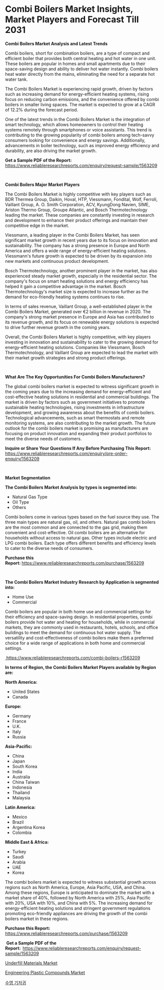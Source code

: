<p><h1>Combi Boilers Market Insights, Market Players and Forecast Till 2031</h1></p><p><strong>Combi Boilers Market Analysis and Latest Trends</strong></p>
<p><p>Combi boilers, short for combination boilers, are a type of compact and efficient boiler that provides both central heating and hot water in one unit. These boilers are popular in homes and small apartments due to their space-saving design and ability to deliver hot water instantly. Combi boilers heat water directly from the mains, eliminating the need for a separate hot water tank.</p><p>The Combi Boilers Market is experiencing rapid growth, driven by factors such as increasing demand for energy-efficient heating systems, rising focus on reducing carbon emissions, and the convenience offered by combi boilers in smaller living spaces. The market is expected to grow at a CAGR of 12.2% during the forecast period.</p><p>One of the latest trends in the Combi Boilers Market is the integration of smart technology, which allows homeowners to control their heating systems remotely through smartphones or voice assistants. This trend is contributing to the growing popularity of combi boilers among tech-savvy consumers looking for convenience and energy savings. Additionally, advancements in boiler technology, such as improved energy efficiency and durability, are also driving the market growth.</p></p>
<p><strong>Get a Sample PDF of the Report:&nbsp;</strong> <a href="https://www.reliableresearchreports.com/enquiry/request-sample/1563209">https://www.reliableresearchreports.com/enquiry/request-sample/1563209</a></p>
<p>&nbsp;</p>
<p><strong>Combi Boilers Major Market Players</strong></p>
<p><p>The Combi Boilers Market is highly competitive with key players such as BDR Thermea Group, Daikin, Hoval, HTP, Viessmann, Fondital, Wolf, Ferroli, Vaillant Group, A. O. Smith Corporation, ACV, KyungDong Navien, SIME, Ariston Thermo Group, Groupe Atlantic, and Bosch Thermotechnology leading the market. These companies are constantly investing in research and development to enhance their product offerings and maintain their competitive edge in the market.</p><p>Viessmann, a leading player in the Combi Boilers Market, has seen significant market growth in recent years due to its focus on innovation and sustainability. The company has a strong presence in Europe and North America and offers a wide range of energy-efficient heating solutions. Viessmann's future growth is expected to be driven by its expansion into new markets and continuous product development.</p><p>Bosch Thermotechnology, another prominent player in the market, has also experienced steady market growth, especially in the residential sector. The company's focus on smart heating solutions and energy efficiency has helped it gain a competitive advantage in the market. Bosch Thermotechnology's market size is expected to increase further as the demand for eco-friendly heating systems continues to rise.</p><p>In terms of sales revenue, Vaillant Group, a well-established player in the Combi Boilers Market, generated over €2 billion in revenue in 2020. The company's strong market presence in Europe and Asia has contributed to its revenue growth, and its focus on renewable energy solutions is expected to drive further revenue growth in the coming years.</p><p>Overall, the Combi Boilers Market is highly competitive, with key players investing in innovation and sustainability to cater to the growing demand for energy-efficient heating solutions. Companies like Viessmann, Bosch Thermotechnology, and Vaillant Group are expected to lead the market with their market growth strategies and strong product offerings.</p></p>
<p>&nbsp;</p>
<p><strong>What Are The Key Opportunities For Combi Boilers Manufacturers?</strong></p>
<p><p>The global combi boilers market is expected to witness significant growth in the coming years due to the increasing demand for energy-efficient and cost-effective heating solutions in residential and commercial buildings. The market is driven by factors such as government initiatives to promote sustainable heating technologies, rising investments in infrastructure development, and growing awareness about the benefits of combi boilers. Technological advancements, such as smart thermostats and remote monitoring systems, are also contributing to the market growth. The future outlook for the combi boilers market is promising as manufacturers are focusing on product innovation and expanding their product portfolios to meet the diverse needs of customers.</p></p>
<p><strong>Inquire or Share Your Questions If Any Before Purchasing This Report:</strong> <a href="https://www.reliableresearchreports.com/enquiry/pre-order-enquiry/1563209">https://www.reliableresearchreports.com/enquiry/pre-order-enquiry/1563209</a></p>
<p>&nbsp;</p>
<p><strong>Market Segmentation</strong></p>
<p><strong>The Combi Boilers Market Analysis by types is segmented into:</strong></p>
<p><ul><li>Natural Gas Type</li><li>Oil Type</li><li>Others</li></ul></p>
<p><p>Combi boilers come in various types based on the fuel source they use. The three main types are natural gas, oil, and others. Natural gas combi boilers are the most common and are connected to the gas grid, making them convenient and cost-effective. Oil combi boilers are an alternative for households without access to natural gas. Other types include electric and LPG combi boilers. Each type offers different benefits and efficiency levels to cater to the diverse needs of consumers.</p></p>
<p><strong>Purchase this Report:&nbsp;</strong><a href="https://www.reliableresearchreports.com/purchase/1563209">https://www.reliableresearchreports.com/purchase/1563209</a></p>
<p>&nbsp;</p>
<p><strong>The Combi Boilers Market Industry Research by Application is segmented into:</strong></p>
<p><ul><li>Home Use</li><li>Commercial</li></ul></p>
<p><p>Combi boilers are popular in both home use and commercial settings for their efficiency and space-saving design. In residential properties, combi boilers provide hot water and heating for households, while in commercial markets, they are commonly used in restaurants, hotels, schools, and office buildings to meet the demand for continuous hot water supply. The versatility and cost-effectiveness of combi boilers make them a preferred choice for a wide range of applications in both home and commercial settings.</p></p>
<p><a href="https://www.reliableresearchreports.com/combi-boilers-r1563209">&nbsp;https://www.reliableresearchreports.com/combi-boilers-r1563209</a></p>
<p><strong>In terms of Region, the Combi Boilers Market Players available by Region are:</strong></p>
<p>
    <p> <strong> North America: </strong>
        <ul>
            <li>United States</li>
            <li>Canada</li>
        </ul>
        </p> 
    <p> <strong> Europe: </strong>
        <ul>
            <li>Germany</li>
            <li>France</li>
            <li>U.K.</li>
            <li>Italy</li>
            <li>Russia</li>
        </ul>
        </p> 
    <p> <strong> Asia-Pacific: </strong>
        <ul>
            <li>China</li>
            <li>Japan</li>
            <li>South Korea</li>
            <li>India</li>
            <li>Australia</li>
            <li>China Taiwan</li>
            <li>Indonesia</li>
            <li>Thailand</li>
            <li>Malaysia</li>
        </ul>
        </p> 
    <p> <strong> Latin America: </strong>
        <ul>
            <li>Mexico</li>
            <li>Brazil</li>
            <li>Argentina Korea</li>
            <li>Colombia</li>
        </ul>
        </p> 
    <p> <strong> Middle East & Africa: </strong>
        <ul>
            <li>Turkey</li>
            <li>Saudi</li>
            <li>Arabia</li>
            <li>UAE</li>
            <li>Korea</li>
        </ul>
    </p>
    </p>
<p><p>The combi boilers market is expected to witness substantial growth across regions such as North America, Europe, Asia Pacific, USA, and China. Among these regions, Europe is anticipated to dominate the market with a market share of 40%, followed by North America with 25%, Asia Pacific with 20%, USA with 10%, and China with 5%. The increasing demand for energy-efficient heating solutions and stringent government regulations promoting eco-friendly appliances are driving the growth of the combi boilers market in these regions.</p></p>
<p><strong>Purchase this Report: </strong><a href="https://www.reliableresearchreports.com/purchase/1563209">https://www.reliableresearchreports.com/purchase/1563209</a></p>
<p>&nbsp;<strong>Get a Sample PDF of the Report:&nbsp;&nbsp;</strong><a href="https://www.reliableresearchreports.com/enquiry/request-sample/1563209">https://www.reliableresearchreports.com/enquiry/request-sample/1563209</a></p>
<p><strong></strong></p>
<p><p><a href="https://www.linkedin.com/pulse/underfill-materials-market-centers-aspects-growth-share-opportunity-rhqdc?trackingId=U1%2B7XRzhe6Hz5JInIdktrQ%3D%3D">Underfill Materials Market</a></p><p><a href="https://www.linkedin.com/pulse/engineering-plastic-compounds-market-size-trends-growth-xfgwc?trackingId=1CgdeTK2VE%2FWFKJ4QqxOuw%3D%3D">Engineering Plastic Compounds Market</a></p><p><a href="https://github.com/akzkkws047661437/Market-Research-Report-List-1/blob/main/684497924721.md">수영 기저귀</a></p></p>